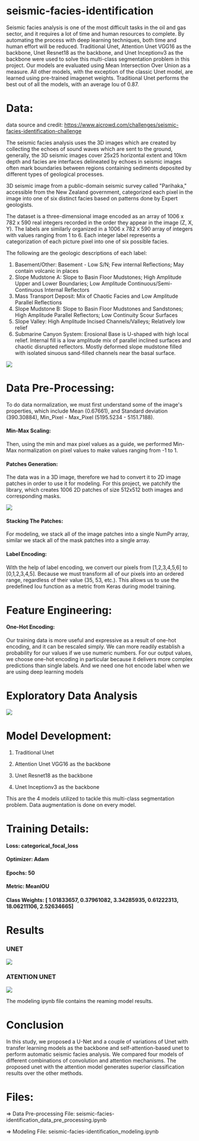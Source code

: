 # seismic-facies-identification

Seismic facies analysis is one of the most difficult tasks in the oil and gas sector, and it requires a lot of time and human resources to complete. By automating the process with deep learning techniques, both time and human effort will be reduced. Traditional Unet, Attention Unet VGG16 as the backbone, Unet Resnet18 as the backbone, and Unet Inceptionv3 as the backbone were used to solve this multi-class segmentation problem in this project. Our models are evaluated using Mean Intersection Over Union as a measure. All other models, with the exception of the classic Unet model, are learned using pre-trained imagenet weights. Traditional Unet performs the best out of all the models, with an average Iou of 0.87.

# Data:

data source and credit: https://www.aicrowd.com/challenges/seismic-facies-identification-challenge

The seismic facies analysis uses the 3D images which are created by collecting the echoes of sound waves which are sent to the ground, generally, the 3D seismic images cover 25x25 horizontal extent and 10km depth and facies are interfaces delineated by echoes in seismic images often mark boundaries between regions containing sediments deposited by different types of geological processes.

3D seismic image from a public-domain seismic survey called "Parihaka," accessible from the New Zealand government, categorized each pixel in the image into one of six distinct facies based on patterns done by Expert geologists.

The dataset is a three-dimensional image encoded as an array of 1006 x 782 x 590 real integers recorded in the order they appear in the image (Z, X, Y). The labels are similarly organized in a 1006 x 782 x 590 array of integers with values ranging from 1 to 6. Each integer label represents a categorization of each picture pixel into one of six possible facies.

The following are the geologic descriptions of each label:

1. Basement/Other: Basement - Low S/N; Few internal Reflections; May contain volcanic in places
2. Slope Mudstone A: Slope to Basin Floor Mudstones; High Amplitude Upper and Lower Boundaries; Low Amplitude Continuous/Semi-Continuous Internal Reflectors
3. Mass Transport Deposit: Mix of Chaotic Facies and Low Amplitude Parallel Reflections
4. Slope Mudstone B: Slope to Basin Floor Mudstones and Sandstones; High Amplitude Parallel Reflectors; Low Continuity Scour Surfaces
5. Slope Valley: High Amplitude Incised Channels/Valleys; Relatively low relief
6. Submarine Canyon System: Erosional Base is U-shaped with high local relief. Internal fill is a low amplitude mix of parallel inclined surfaces and chaotic disrupted reflectors. Mostly deformed slope mudstone filled with isolated sinuous sand-filled channels near the basal surface.

<img src='https://github.com/JayakeshavB/seismic-facies-identification/blob/main/images/Screen%20Shot%202022-05-22%20at%203.09.26%20PM.png'></img>

# Data Pre-Processing:

To do data normalization, we must first understand some of the image's properties, which include Mean (0.67661), and Standard deviation (390.30884), Min_Pixel - Max_Pixel (5195.5234 - 5151.7188).  

#### Min-Max Scaling:

Then, using the min and max pixel values as a guide, we performed Min-Max normalization on pixel values to make values ranging from -1 to 1.

#### Patches Generation:

The data was in a 3D image, therefore we had to convert it to 2D image patches in order to use it for modeling. For this project, we patchify the library, which creates 1006 2D patches of size  512x512 both images and corresponding masks.

<img src='https://github.com/JayakeshavB/seismic-facies-identification/blob/main/images/Screen%20Shot%202022-05-22%20at%203.10.05%20PM.png'></img>

#### Stacking The Patches:

For modeling, we stack all of the image patches into a single NumPy array, similar we stack all of the mask patches into a single array.

#### Label Encoding:

With the help of label encoding, we convert our pixels from [1,2,3,4,5,6] to [0,1,2,3,4,5]. Because we must transform all of our pixels into an ordered range, regardless of their value (35, 53, etc.). This allows us to use the predefined Iou function as a metric from Keras during model training.


# Feature Engineering:

#### One-Hot Encoding:

Our training data is more useful and expressive as a result of one-hot encoding, and it can be rescaled simply. We can more readily establish a probability for our values if we use numeric numbers. For our output values, we choose one-hot encoding in particular because it delivers more complex predictions than single labels. And we need one hot encode label when we are using deep learning models

# Exploratory Data Analysis

<img src='https://github.com/JayakeshavB/seismic-facies-identification/blob/main/images/Screen%20Shot%202022-05-22%20at%203.10.36%20PM.png'></img>

# Model Development:

1. Traditional Unet

2. Attention Unet VGG16 as the backbone

3. Unet Resnet18 as the backbone

4. Unet Inceptionv3 as the backbone 

This are the 4 models utilized to tackle this multi-class segmentation problem. Data augmentation is done on every model.

# Training Details:

#### Loss: categorical_focal_loss

#### Optimizer: Adam

#### Epochs: 50

#### Metric: MeanIOU

#### Class Weights: [ 1.01833657,  0.37961082,  3.34285935,  0.61222313, 18.06211106,  2.52634665]

# Results

### UNET

<img src='https://github.com/JayakeshavB/seismic-facies-identification/blob/main/images/Screen%20Shot%202022-05-22%20at%203.11.33%20PM.png'></img>

### ATENTION UNET

<img src='https://github.com/JayakeshavB/seismic-facies-identification/blob/main/images/Screen%20Shot%202022-05-22%20at%203.12.05%20PM.png'></img>

The modeling ipynb file contains the reaming model results.

# Conclusion 

In this study, we proposed a U-Net and a couple of variations of Unet with transfer learning models as the backbone and self-attention-based unet to perform automatic seismic facies analysis. We compared four models of different combinations  of convolution and attention mechanisms. The proposed unet with the attention model generates superior classification results over the other methods.


# Files:

=> Data Pre-processing File: seismic-facies-identification_data_pre_processing.ipynb

=> Modeling File: seismic-facies-identification_modeling.ipynb
